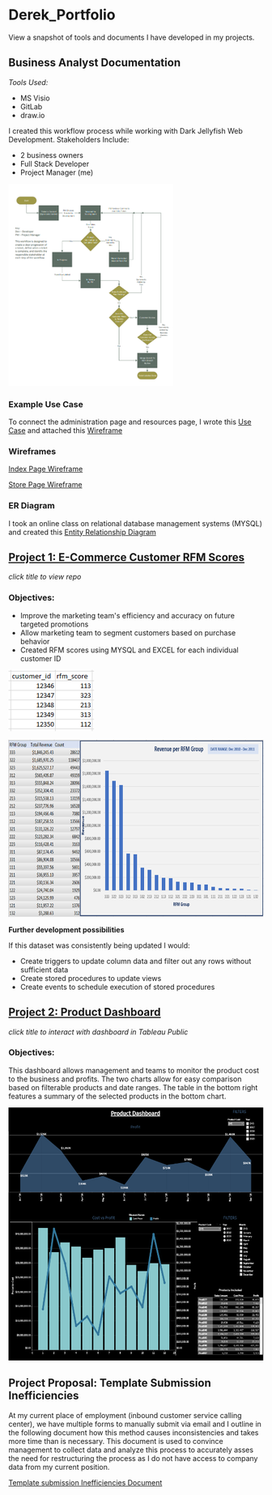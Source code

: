 # Derek_Portfolio
View a snapshot of tools and documents I have developed in my projects. 

## Business Analyst Documentation
*Tools Used:*
  - MS Visio
  - GitLab
  - draw.io

I created this workflow process while working with Dark Jellyfish Web Development. 
Stakeholders Include:
  - 2 business owners
  - Full Stack Developer
  - Project Manager (me)
<img src="images/LCL-Workflow.PNG" height=400 >

### Example Use Case
To connect the administration page and resources page, I wrote this [Use Case](https://github.com/frankd123/Derek_Portfolio/blob/main/images/Use%20Case_Admin%20Links.PNG) and attached this [Wireframe](https://github.com/frankd123/Derek_Portfolio/blob/main/images/LCL_Knife_Resources_Page_Layout_1.3.pdf)

### Wireframes
[Index Page Wireframe](https://github.com/frankd123/Derek_Portfolio/blob/main/images/LCL%20Knife%20Index%20Layout%201.3.pdf)

[Store Page Wireframe](https://github.com/frankd123/Derek_Portfolio/blob/main/images/LCL%20Knife%20Store%20Page%20Layout%201.5.pdf)

### ER Diagram
I took an online class on relational database management systems (MYSQL) and created this [Entity Relationship Diagram](https://github.com/frankd123/Derek_Portfolio/blob/main/images/The%20Office%20Entity%20Relationship%20Diagram.pdf)




## [Project 1: E-Commerce Customer RFM Scores](https://github.com/frankd123/RFM_Scores)
*click title to view repo*

### Objectives:
* Improve the marketing team's efficiency and accuracy on future targeted promotions
* Allow marketing team to segment customers based on purchase behavior
* Created RFM scores using MYSQL and EXCEL for each individual customer ID

![](images/rfm-scores-view.PNG)

<img src="images/revenue-per-rfm-group.PNG" height=350 >

**Further development possibilities**

If this dataset was consistently being updated I would:
* Create triggers to update column data and filter out any rows without sufficient data
* Create stored procedures to update views
* Create events to schedule execution of stored procedures

## [Project 2: Product Dashboard](https://public.tableau.com/views/ProductDashboard_16314197128400/Dashboard1?:language=en-US&:display_count=n&:origin=viz_share_link)
*click title to interact with dashboard in Tableau Public*

### Objectives:
This dashboard allows management and teams to monitor the product cost to the business and profits. The two charts allow for easy comparison based on filterable products and date ranges. The table in the bottom right features a summary of the selected products in the bottom chart. 

<img src="images/Product-Dashboard-screenshot.PNG" height=500 >


## Project Proposal: Template Submission Inefficiencies

At my current place of employment (inbound customer service calling center), we have multiple forms to manually submit via email and I outline in the following document how this method causes inconsistencies and takes more time than is necessary. This document is used to convince management to collect data and analyze this process to accurately asses the need for restructuring the process as I do not have access to company data from my current position. 

[Template submission Inefficiencies Document](https://github.com/frankd123/Derek_Portfolio/blob/main/images/Template%20Submission%20Inefficiencies%20CCI.pdf)


